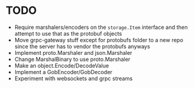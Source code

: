 # TODO

- Require marshalers/encoders on the `storage.Item` interface and then attempt to use that as the protobuf objects
- Move grpc-gateway stuff except for protobufs folder to a new repo since the server has to vendor the protobufs anyways
- Implement proto.Marshaler and json.Marshaler
- Change MarshalBinary to use proto.Marshaler
- Make an object.Encode/DecodeValue
- Implement a GobEncoder/GobDecoder
- Experiment with websockets and grpc streams